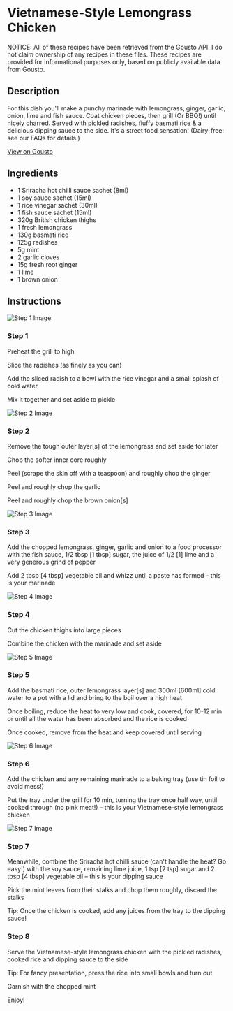 # Vietnamese-Style Lemongrass Chicken

NOTICE: All of these recipes have been retrieved from the Gousto API. I do not claim ownership of any recipes in these files. These recipes are provided for informational purposes only, based on publicly available data from Gousto.

## Description

For this dish you'll make a punchy marinade with lemongrass, ginger, garlic, onion, lime and fish sauce. Coat chicken pieces, then grill (Or BBQ!) until nicely charred. Served with pickled radishes, fluffy basmati rice & a delicious dipping sauce to the side. It's a street food sensation! (Dairy-free: see our FAQs for details.)

[View on Gousto](https://www.gousto.co.uk/recipes/cookbook/vietnamese-style-lemongrass-chicken)

## Ingredients

- 1 Sriracha hot chilli sauce sachet (8ml)
- 1 soy sauce sachet (15ml)
- 1 rice vinegar sachet (30ml)
- 1 fish sauce sachet (15ml)
- 320g British chicken thighs
- 1 fresh lemongrass
- 130g basmati rice
- 125g radishes
- 5g mint
- 2 garlic cloves
- 15g fresh root ginger
- 1 lime
- 1 brown onion

## Instructions

![Step 1 Image](https://production-media.gousto.co.uk/cms/recipe-step-image/2115.-step-1-x200.jpg)

### Step 1

Preheat the grill to high


Slice the radishes (as finely as you can)


Add the sliced radish to a bowl with the rice vinegar and a small splash of cold water


Mix it together and set aside to pickle

![Step 2 Image](https://production-media.gousto.co.uk/cms/recipe-step-image/2115.-step-2new-x200.jpg)

### Step 2

<span class="text-highlight">Remove</span> the tough outer layer<span class="text-danger">[s]</span> of the lemongrass and set aside for later


Chop the softer inner core roughly


Peel (scrape the skin off with a teaspoon) and roughly chop the ginger


Peel and roughly chop the garlic


Peel and roughly chop the brown onion<span class="text-danger">[s]</span>

![Step 3 Image](https://production-media.gousto.co.uk/cms/recipe-step-image/2115.-step-3-x200.jpg)

### Step 3

Add the chopped lemongrass, ginger, garlic and onion to a food processor with the fish sauce, 1/2 tbsp <span class="text-danger">[1 tbsp]</span> sugar, the juice of 1/2 <span class="text-danger">[1]</span> lime and a very generous grind of pepper


Add 2 tbsp<span class="text-danger"> [4 tbsp]</span> vegetable oil and whizz until a paste has formed – this is your marinade

![Step 4 Image](https://production-media.gousto.co.uk/cms/recipe-step-image/2115.-step-4-x200.jpg)

### Step 4

Cut the chicken thighs into large pieces


Combine the chicken with the marinade and set aside

![Step 5 Image](https://production-media.gousto.co.uk/cms/recipe-step-image/2115.-step-5-x200.jpg)

### Step 5

Add the basmati rice, outer lemongrass layer<span class="text-danger">[s]</span> and 300ml<span class="text-danger"> [600ml]</span> cold water to a pot with a lid and bring to the boil over a high heat


Once boiling, reduce the heat to very low and cook, covered, for 10-12 min or until all the water has been absorbed and the rice is cooked


Once cooked, remove from the heat and keep covered until serving

![Step 6 Image](https://production-media.gousto.co.uk/cms/recipe-step-image/2115.-step-6-x200.jpg)

### Step 6

Add the chicken and any remaining marinade to a baking tray (use tin foil to avoid mess!)


Put the tray under the grill for 10 min, turning the tray once half way, until cooked through (no pink meat!) – this is your Vietnamese-style lemongrass chicken

![Step 7 Image](https://production-media.gousto.co.uk/cms/recipe-step-image/2115.-step-7-x200.jpg)

### Step 7

Meanwhile, combine the Sriracha hot chilli sauce (can't handle the heat? Go easy!) with the soy sauce, remaining lime juice, 1 tsp<span class="text-danger"> [2 tsp]</span> sugar and 2 tbsp<span class="text-danger"> [4 tbsp]</span> vegetable oil – this is your dipping sauce


Pick the mint leaves from their stalks and chop them roughly, discard the stalks


Tip: Once the chicken is cooked, add any juices from the tray to the dipping sauce!

### Step 8

Serve the Vietnamese-style lemongrass chicken with the pickled radishes<span class="text-highlight">, cooked rice</span> and dipping sauce to the side


Tip: For fancy presentation, press the rice into small bowls and turn out


Garnish with the chopped mint


Enjoy!

